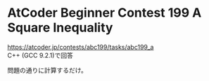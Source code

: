 # AtCoder Beginner Contest 199 A Square Inequality  
https://atcoder.jp/contests/abc199/tasks/abc199_a  
C++ (GCC 9.2.1)で回答  

問題の通りに計算するだけ。
